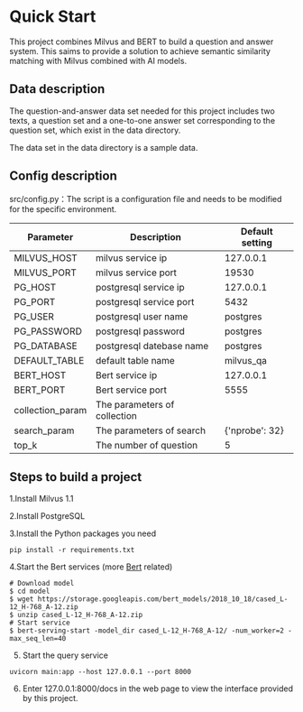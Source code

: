 # Quick Start


This project combines Milvus and BERT to build a question and answer system. This saims to provide a solution to achieve semantic similarity matching with Milvus combined with AI models.

## Data description

The question-and-answer data set needed for this project includes two texts, a question set and a one-to-one answer set corresponding to the question set, which exist in the data directory.

The data set in the data directory is a sample data.

## Config description

src/config.py：The script is a configuration file and needs to be modified for the specific environment.

| Parameter        | Description                  | Default setting |
| ---------------- | ---------------------------- | --------------- |
| MILVUS_HOST      | milvus service ip            | 127.0.0.1       |
| MILVUS_PORT      | milvus service port          | 19530           |
| PG_HOST          | postgresql service ip        | 127.0.0.1       |
| PG_PORT          | postgresql service port      | 5432            |
| PG_USER          | postgresql user name         | postgres        |
| PG_PASSWORD      | postgresql password          | postgres        |
| PG_DATABASE      | postgresql datebase name     | postgres        |
| DEFAULT_TABLE    | default  table name          | milvus_qa       |
| BERT_HOST        | Bert service ip              | 127.0.0.1       |
| BERT_PORT        | Bert service port            | 5555            |
| collection_param | The parameters of collection |                 |
| search_param     | The parameters of search     | {'nprobe': 32}  |
| top_k            | The number of question       | 5               |

## Steps to build a project

1.Install Milvus 1.1

2.Install PostgreSQL

3.Install the Python packages you need

```shell
pip install -r requirements.txt
```

4.Start the Bert services (more [Bert](https://github.com/hanxiao/bert-as-service/tree/master) related)

```shell
# Download model
$ cd model
$ wget https://storage.googleapis.com/bert_models/2018_10_18/cased_L-12_H-768_A-12.zip
$ unzip cased_L-12_H-768_A-12.zip
# Start service
$ bert-serving-start -model_dir cased_L-12_H-768_A-12/ -num_worker=2 -max_seq_len=40
```

5. Start the query service

```shell
uvicorn main:app --host 127.0.0.1 --port 8000
```

6. Enter 127.0.0.1:8000/docs in the web page to view the interface provided by this project.